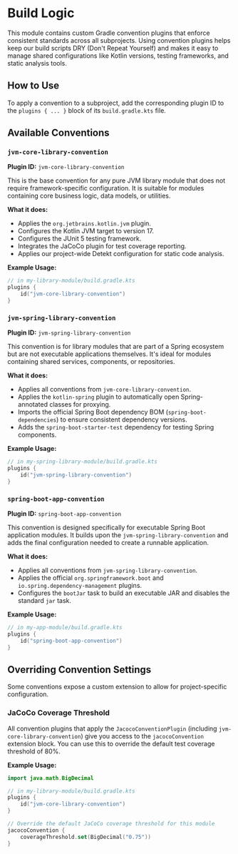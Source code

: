 # Build Logic

This module contains custom Gradle convention plugins that enforce consistent standards across all subprojects. Using convention plugins helps keep our build scripts DRY (Don't Repeat Yourself) and makes it easy to manage shared configurations like Kotlin versions, testing frameworks, and static analysis tools.

## How to Use

To apply a convention to a subproject, add the corresponding plugin ID to the `plugins { ... }` block of its `build.gradle.kts` file.

## Available Conventions

### `jvm-core-library-convention`

**Plugin ID:** `jvm-core-library-convention`

This is the base convention for any pure JVM library module that does not require framework-specific configuration. It is suitable for modules containing core business logic, data models, or utilities.

**What it does:**
*   Applies the `org.jetbrains.kotlin.jvm` plugin.
*   Configures the Kotlin JVM target to version 17.
*   Configures the JUnit 5 testing framework.
*   Integrates the JaCoCo plugin for test coverage reporting.
*   Applies our project-wide Detekt configuration for static code analysis.

**Example Usage:**
```kotlin
// in my-library-module/build.gradle.kts
plugins {
    id("jvm-core-library-convention")
}
```

### `jvm-spring-library-convention`

**Plugin ID:** `jvm-spring-library-convention`

This convention is for library modules that are part of a Spring ecosystem but are not executable applications themselves. It's ideal for modules containing shared services, components, or repositories.

**What it does:**
*   Applies all conventions from `jvm-core-library-convention`.
*   Applies the `kotlin-spring` plugin to automatically open Spring-annotated classes for proxying.
*   Imports the official Spring Boot dependency BOM (`spring-boot-dependencies`) to ensure consistent dependency versions.
*   Adds the `spring-boot-starter-test` dependency for testing Spring components.

**Example Usage:**
```kotlin
// in my-spring-library-module/build.gradle.kts
plugins {
    id("jvm-spring-library-convention")
}
```

### `spring-boot-app-convention`

**Plugin ID:** `spring-boot-app-convention`

This convention is designed specifically for executable Spring Boot application modules. It builds upon the `jvm-spring-library-convention` and adds the final configuration needed to create a runnable application.

**What it does:**
*   Applies all conventions from `jvm-spring-library-convention`.
*   Applies the official `org.springframework.boot` and `io.spring.dependency-management` plugins.
*   Configures the `bootJar` task to build an executable JAR and disables the standard `jar` task.

**Example Usage:**
```kotlin
// in my-app-module/build.gradle.kts
plugins {
    id("spring-boot-app-convention")
}
```

## Overriding Convention Settings

Some conventions expose a custom extension to allow for project-specific configuration.

### JaCoCo Coverage Threshold

All convention plugins that apply the `JacocoConventionPlugin` (including `jvm-core-library-convention`) give you access to the `jacocoConvention` extension block. You can use this to override the default test coverage threshold of 80%.

**Example Usage:**
```kotlin
import java.math.BigDecimal

// in my-library-module/build.gradle.kts
plugins {
    id("jvm-core-library-convention")
}

// Override the default JaCoCo coverage threshold for this module
jacocoConvention {
    coverageThreshold.set(BigDecimal("0.75"))
}
```
